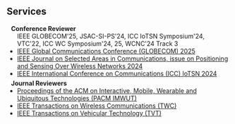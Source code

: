 ## Services

<h4 style="margin:0 10px 0;">Conference Reviewer</h4>

<ul style="margin:0 0 5px;">
  IEEE GLOBECOM'25, JSAC-SI-PS'24, ICC IoTSN Symposium'24, VTC'22, ICC WC Symposium'24, 25, WCNC'24 Track 3
  <li><a href="https://globecom2025.ieee-globecom.org/"><autocolor>IEEE Global Communications Conference (GLOBECOM) 2025</autocolor></a></li>
  <li><a href="https://ieeexplore.ieee.org/xpl/tocresult.jsp?isnumber=10640259&punumber=49/"><autocolor>IEEE Journal on Selected Areas in Communications, issue on Positioning and Sensing Over Wireless Networks 2024</autocolor></a></li>
  <li><a href="https://icc2024.ieee-icc.org/program/symposium-technical-sessions/"><autocolor>IEEE International Conference on Communications (ICC) IoTSN 2024</autocolor></a></li>
</ul>

<h4 style="margin:0 10px 0;">Journal Reviewers</h4>

<ul style="margin:0 0 20px;">
  <li><a href="https://dl.acm.org/journal/imwut"><autocolor>Proceedings of the ACM on Interactive, Mobile, Wearable and Ubiquitous Technologies (PACM IMWUT)</autocolor></a></li>
  <li><a href="https://ieeexplore.ieee.org/xpl/RecentIssue.jsp?punumber=7693"><autocolor>IEEE Transactions on Wireless Communications (TWC)</autocolor></a></li>
  <li><a href="https://ieeexplore.ieee.org/xpl/RecentIssue.jsp?punumber=25"><autocolor>IEEE Transactions on Vehicular Technology (TVT)</autocolor></a></li>
</ul>

